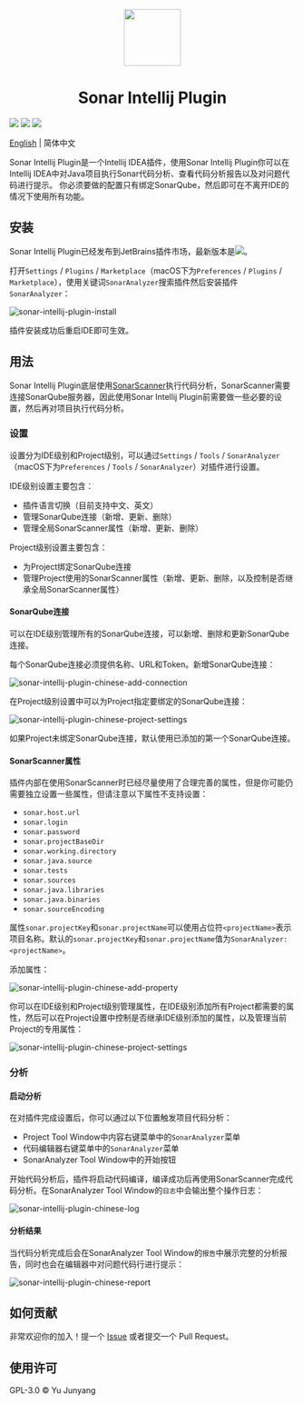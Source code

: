<p align="center">
<img width="100" src="https://note.yujunyang.com/static/2021/8/057b00d5f6f8f467f89293e3dfa246b6.png">
</p>

<h1 align="center">Sonar Intellij Plugin</h1>

<p>
<a href="https://plugins.jetbrains.com/plugin/17542-sonaranalyzer" target="_blank"><img src="https://img.shields.io/jetbrains/plugin/v/17542"/></a>
<a href="https://plugins.jetbrains.com/plugin/17542-sonaranalyzer" target="_blank"><img src="https://img.shields.io/jetbrains/plugin/d/17542"/></a>
<img src="https://img.shields.io/github/license/lowkeyfish/sonar-intellij-plugin"/>
</p>

[English](README.md) | 简体中文

Sonar Intellij Plugin是一个Intellij IDEA插件，使用Sonar Intellij Plugin你可以在Intellij IDEA中对Java项目执行Sonar代码分析、查看代码分析报告以及对问题代码进行提示。
你必须要做的配置只有绑定SonarQube，然后即可在不离开IDE的情况下使用所有功能。


## 安装

Sonar Intellij Plugin已经发布到JetBrains插件市场，最新版本是<a href="https://plugins.jetbrains.com/plugin/17542-sonaranalyzer" target="_blank"><img src="https://img.shields.io/jetbrains/plugin/v/17542?style=social"/></a>。

打开`Settings` / `Plugins` / `Marketplace`（macOS下为`Preferences` / `Plugins` / `Marketplace`），使用关键词`SonarAnalyzer`搜索插件然后安装插件`SonarAnalyzer`：

![sonar-intellij-plugin-install](https://note.yujunyang.com/static/2021/8/6d863e1d7b882d586f695b149c83671c.png)

插件安装成功后重启IDE即可生效。

## 用法

Sonar Intellij Plugin底层使用[SonarScanner](https://docs.sonarqube.org/latest/analysis/scan/sonarscanner/)执行代码分析，SonarScanner需要连接SonarQube服务器，因此使用Sonar Intellij Plugin前需要做一些必要的设置，然后再对项目执行代码分析。

### 设置

设置分为IDE级别和Project级别，可以通过`Settings` / `Tools` / `SonarAnalyzer`（macOS下为`Preferences` / `Tools` / `SonarAnalyzer`）对插件进行设置。

IDE级别设置主要包含：

* 插件语言切换（目前支持中文、英文）
* 管理SonarQube连接（新增、更新、删除）
* 管理全局SonarScanner属性（新增、更新、删除）

Project级别设置主要包含：

* 为Project绑定SonarQube连接
* 管理Project使用的SonarScanner属性（新增、更新、删除，以及控制是否继承全局SonarScanner属性）

#### SonarQube连接

可以在IDE级别管理所有的SonarQube连接，可以新增、删除和更新SonarQube连接。

每个SonarQube连接必须提供名称、URL和Token。新增SonarQube连接：

![sonar-intellij-plugin-chinese-add-connection](https://note.yujunyang.com/static/2021/8/8c8571056a7f297f9a5d816f657e84f4.png)

在Project级别设置中可以为Project指定要绑定的SonarQube连接：

![sonar-intellij-plugin-chinese-project-settings](https://note.yujunyang.com/static/2021/8/08a91380e7f634041369872adf1c88e4.png?t=1)

如果Project未绑定SonarQube连接，默认使用已添加的第一个SonarQube连接。


#### SonarScanner属性

插件内部在使用SonarScanner时已经尽量使用了合理完善的属性，但是你可能仍需要独立设置一些属性，但请注意以下属性不支持设置：

* `sonar.host.url` 
* `sonar.login` 
* `sonar.password` 
* `sonar.projectBaseDir` 
* `sonar.working.directory` 
* `sonar.java.source` 
* `sonar.tests` 
* `sonar.sources`
* `sonar.java.libraries` 
* `sonar.java.binaries` 
* `sonar.sourceEncoding`

属性`sonar.projectKey`和`sonar.projectName`可以使用占位符`<projectName>`表示项目名称。默认的`sonar.projectKey`和`sonar.projectName`值为`SonarAnalyzer:<projectName>`。

添加属性：

![sonar-intellij-plugin-chinese-add-property](https://note.yujunyang.com/static/2021/8/03b5135f1cd20e4d4711a8dbd7294e09.png)

你可以在IDE级别和Project级别管理属性，在IDE级别添加所有Project都需要的属性，然后可以在Project设置中控制是否继承IDE级别添加的属性，以及管理当前Project的专用属性：

![sonar-intellij-plugin-chinese-project-settings](https://note.yujunyang.com/static/2021/8/08a91380e7f634041369872adf1c88e4.png?t=1)

### 分析

#### 启动分析

在对插件完成设置后，你可以通过以下位置触发项目代码分析：

* Project Tool Window中内容右键菜单中的`SonarAnalyzer`菜单
* 代码编辑器右键菜单中的`SonarAnalyzer`菜单
* SonarAnalyzer Tool Window中的开始按钮

开始代码分析后，插件将启动代码编译，编译成功后再使用SonarScanner完成代码分析。在SonarAnalyzer Tool Window的`日志`中会输出整个操作日志：

![sonar-intellij-plugin-chinese-log](https://note.yujunyang.com/static/2021/8/3bf7ca60ceb9fdc6d707bd85ef65808e.png)


#### 分析结果

当代码分析完成后会在SonarAnalyzer Tool Window的`报告`中展示完整的分析报告，同时也会在编辑器中对问题代码行进行提示：

![sonar-intellij-plugin-chinese-report](https://note.yujunyang.com/static/2021/8/1d028ec39075b3abfd3d19faf707d8da.png)


## 如何贡献

非常欢迎你的加入！提一个 [Issue](https://github.com/lowkeyfish/sonar-intellij-plugin/issues/new) 或者提交一个 Pull Request。

## 使用许可

GPL-3.0 &copy; Yu Junyang









